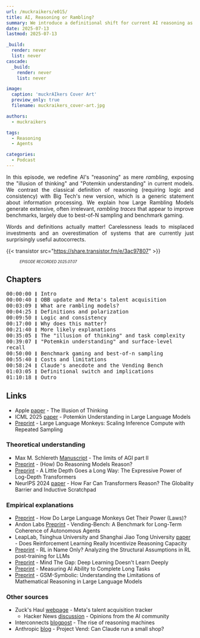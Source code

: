 ```yaml
---
url: /muckraikers/e015/
title: AI, Reasoning or Rambling?
summary: We introduce a definitional shift for current AI reasoning as mere rambling, explaining recent studies on what models are more likely doing.
date: 2025-07-13
lastmod: 2025-07-13

_build:
  render: never
  list: never
cascade:
  _build:
    render: never
    list: never

image:
  caption: 'muckrAIkers Cover Art'
  preview_only: true
  filename: muckraikers_cover-art.jpg

authors:
  - muckraikers

tags:
  - Reasoning
  - Agents

categories: 
  - Podcast
---
```


<div style="text-align: justify">

In this episode, we redefine AI's "reasoning" as mere *rambling*, exposing the "illusion of thinking" and "Potemkin understanding" in current models. We contrast the classical definition of reasoning (requiring logic and consistency) with Big Tech's new version, which is a generic statement about information processing. We explain how Large Rambling Models generate extensive, often irrelevant, *rambling traces* that appear to improve benchmarks, largely due to best-of-N sampling and benchmark gaming.

Words and definitions actually matter! Carelessness leads to misplaced investments and an overestimation of systems that are currently just surprisingly useful autocorrects.


{{< transistor src="https://share.transistor.fm/e/3ac97807" >}}
<div style="font-size: x-small;font-style: italic;padding-left: 2.25rem;">EPISODE RECORDED 2025.07.07</div>
</div>


## Chapters
<div style="text-align: left; font-family:monospace;">
00:00:00 ❙ Intro<br>
00:00:40 ❙ OBB update and Meta's talent acquisition<br>
00:03:09 ❙ What are rambling models?<br> 
00:04:25 ❙ Definitions and polarization<br>
00:09:50 ❙ Logic and consistency<br>
00:17:00 ❙ Why does this matter?<br>
00:21:40 ❙ More likely explanations<br>
00:35:05 ❙ The "illusion of thinking" and task complexity<br>
00:39:07 ❙ "Potemkin understanding" and surface-level recall<br>
00:50:00 ❙ Benchmark gaming and best-of-n sampling<br>
00:55:40 ❙ Costs and limitations<br>
00:58:24 ❙ Claude's anecdote and the Vending Bench<br>
01:03:05 ❙ Definitional switch and implications<br>
01:10:18 ❙ Outro<br>
</div>

## Links
- Apple [paper](http://arxiv.org/abs/2506.06941) - The Illusion of Thinking
- ICML 2025 [paper](https://arxiv.org/abs/2506.21521) - Potemkin Understanding in Large Language Models
- [Preprint](https://arxiv.org/abs/2407.21787) - Large Language Monkeys: Scaling Inference Compute with Repeated Sampling


### Theoretical understanding
- Max M. Schlereth [Manuscript](https://philarchive.org/rec/SCHAIM-14) - The limits of AGI part II
- [Preprint](https://arxiv.org/html/2504.09762v1) - (How) Do Reasoning Models Reason?
- [Preprint](http://arxiv.org/abs/2503.03961) - A Little Depth Goes a Long Way: The Expressive Power of Log-Depth Transformers
- NeurIPS 2024 [paper](https://proceedings.neurips.cc/paper_files/paper/2024/hash/3107e4bdb658c79053d7ef59cbc804dd-Abstract-Conference.html) - How Far Can Transformers Reason? The Globality Barrier and Inductive Scratchpad


### Empirical explanations
- [Preprint](https://arxiv.org/abs/2502.17578) - How Do Large Language Monkeys Get Their Power (Laws)?
- Andon Labs [Preprint](http://arxiv.org/abs/2502.15840) - Vending-Bench: A Benchmark for Long-Term Coherence of Autonomous Agents
- LeapLab, Tsinghua University and Shanghai Jiao Tong University [paper](http://arxiv.org/abs/2504.13837) - Does Reinforcement Learning Really Incentivize Reasoning Capacity
- [Preprint](https://arxiv.org/abs/2505.13697) - RL in Name Only? Analyzing the Structural Assumptions in RL post-training for LLMs
- [Preprint](https://arxiv.org/abs/2505.18623) - Mind The Gap: Deep Learning Doesn't Learn Deeply
- [Preprint](https://arxiv.org/abs/2503.14499) - Measuring AI Ability to Complete Long Tasks
- [Preprint](https://arxiv.org/abs/2410.05229) - GSM-Symbolic: Understanding the Limitations of Mathematical Reasoning in Large Language Models


### Other sources
- Zuck's Haul [webpage](https://zuckshaul.com/) - Meta's talent acquisition tracker
    - Hacker News [discussion](https://news.ycombinator.com/item?id=44477512) - Opinions from the AI community 
- Interconnects [blogpost](https://www.interconnects.ai/p/the-rise-of-reasoning-machines) - The rise of reasoning machines
- Anthropic [blog](https://www.anthropic.com/research/project-vend-1) - Project Vend: Can Claude run a small shop?